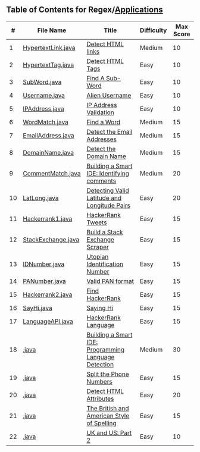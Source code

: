 ## Table of Contents for Regex/[Applications](https://www.hackerrank.com/domains/regex?filters%5Bsubdomains%5D%5B%5D=re-applications)

| #  | File Name                                     | Title                                                  | Difficulty | Max Score |
| -- | --------------------------------------------- | ------------------------------------------------------ | ---------- | --------- |
| 1  | [HypertextLink.java](HypertextLink.java)      | [Detect HTML links]                                    | Medium     | 10        |
| 2  | [HypertextTag.java](HypertextTag.java)        | [Detect HTML Tags]                                     | Easy       | 10        |
| 3  | [SubWord.java](SubWord.java)                  | [Find A Sub-Word]                                      | Easy       | 10        |
| 4  | [Username.java](Username.java)                | [Alien Username]                                       | Easy       | 10        |
| 5  | [IPAddress.java](IPAddress.java)              | [IP Address Validation]                                | Easy       | 10        |
| 6  | [WordMatch.java](WordMatch.java)              | [Find a Word]                                          | Medium     | 15        |
| 7  | [EmailAddress.java](EmailAddress.java)        | [Detect the Email Addresses]                           | Medium     | 15        |
| 8  | [DomainName.java](DomainName.java)            | [Detect the Domain Name]                               | Medium     | 15        |
| 9  | [CommentMatch.java](CommentMatch.java)        | [Building a Smart IDE: Identifying comments]           | Medium     | 20        |
| 10 | [LatLong.java](LatLong.java)                  | [Detecting Valid Latitude and Longitude Pairs]         | Easy       | 20        |
| 11 | [Hackerrank1.java](Hackerrank1.java)          | [HackerRank Tweets]                                    | Easy       | 15        |
| 12 | [StackExchange.java](StackExchange.java)      | [Build a Stack Exchange Scraper]                       | Easy       | 15        |
| 13 | [IDNumber.java](IDNumber.java)                | [Utopian Identification Number]                        | Easy       | 15        |
| 14 | [PANumber.java](PANumber.java)                | [Valid PAN format]                                     | Easy       | 15        |
| 15 | [Hackerrank2.java](Hackerrank2.java)          | [Find HackerRank]                                      | Easy       | 15        |
| 16 | [SayHi.java](SayHi.java)                      | [Saying Hi]                                            | Easy       | 15        |
| 17 | [LanguageAPI.java](LanguageAPI.java)          | [HackerRank Language]                                  | Easy       | 15        |
| 18 | [.java](.java)                                | [Building a Smart IDE: Programming Language Detection] | Medium     | 30        |
| 19 | [.java](.java)                                | [Split the Phone Numbers]                              | Easy       | 15        |
| 20 | [.java](.java)                                | [Detect HTML Attributes]                               | Easy       | 20        |
| 21 | [.java](.java)                                | [The British and American Style of Spelling]           | Easy       | 15        |
| 22 | [.java](.java)                                | [UK and US: Part 2]                                    | Easy       | 10        |

[Detect HTML links]: https://www.hackerrank.com/challenges/detect-html-links/problem
[Detect HTML Tags]: https://www.hackerrank.com/challenges/detect-html-tags/problem
[Find A Sub-Word]: https://www.hackerrank.com/challenges/find-substring/problem
[Alien Username]: https://www.hackerrank.com/challenges/alien-username/problem
[IP Address Validation]: https://www.hackerrank.com/challenges/ip-address-validation/problem
[Find a Word]: https://www.hackerrank.com/challenges/find-a-word/problem
[Detect the Email Addresses]: https://www.hackerrank.com/challenges/detect-the-email-addresses/problem
[Detect the Domain Name]: https://www.hackerrank.com/challenges/detect-the-domain-name/problem
[Building a Smart IDE: Identifying comments]: https://www.hackerrank.com/challenges/ide-identifying-comments/problem
[Detecting Valid Latitude and Longitude Pairs]: https://www.hackerrank.com/challenges/detecting-valid-latitude-and-longitude/problem
[HackerRank Tweets]: https://www.hackerrank.com/challenges/hackerrank-tweets/problem
[Build a Stack Exchange Scraper]: https://www.hackerrank.com/challenges/stack-exchange-scraper/problem
[Utopian Identification Number]: https://www.hackerrank.com/challenges/utopian-identification-number/problem
[Valid PAN format]: https://www.hackerrank.com/challenges/valid-pan-format/problem
[Find HackerRank]: https://www.hackerrank.com/challenges/find-hackerrank/problem
[Saying Hi]: https://www.hackerrank.com/challenges/saying-hi/problem
[HackerRank Language]: https://www.hackerrank.com/challenges/hackerrank-language/problem
[Building a Smart IDE: Programming Language Detection]: https://www.hackerrank.com/challenges/programming-language-detection/problem
[Split the Phone Numbers]: https://www.hackerrank.com/challenges/split-number/problem
[Detect HTML Attributes]: https://www.hackerrank.com/challenges/html-attributes/problem
[The British and American Style of Spelling]: https://www.hackerrank.com/challenges/uk-and-us/problem
[UK and US: Part 2]: https://www.hackerrank.com/challenges/uk-and-us-2/problem

